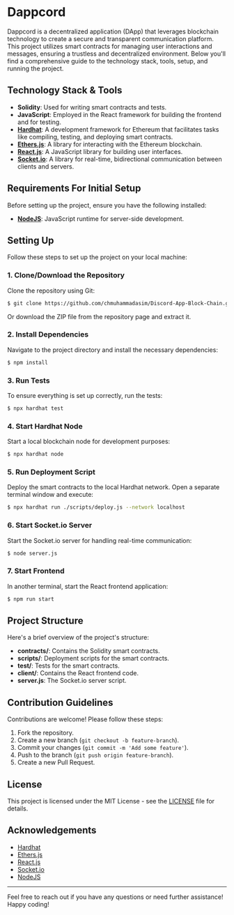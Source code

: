 # Dappcord

Dappcord is a decentralized application (DApp) that leverages blockchain technology to create a secure and transparent communication platform. This project utilizes smart contracts for managing user interactions and messages, ensuring a trustless and decentralized environment. Below you'll find a comprehensive guide to the technology stack, tools, setup, and running the project.

## Technology Stack & Tools

- **Solidity**: Used for writing smart contracts and tests.
- **JavaScript**: Employed in the React framework for building the frontend and for testing.
- **[Hardhat](https://hardhat.org/)**: A development framework for Ethereum that facilitates tasks like compiling, testing, and deploying smart contracts.
- **[Ethers.js](https://docs.ethers.io/v5/)**: A library for interacting with the Ethereum blockchain.
- **[React.js](https://reactjs.org/)**: A JavaScript library for building user interfaces.
- **[Socket.io](https://socket.io/)**: A library for real-time, bidirectional communication between clients and servers.

## Requirements For Initial Setup

Before setting up the project, ensure you have the following installed:

- **[NodeJS](https://nodejs.org/en/)**: JavaScript runtime for server-side development.

## Setting Up

Follow these steps to set up the project on your local machine:

### 1. Clone/Download the Repository

Clone the repository using Git:

```bash
$ git clone https://github.com/chmuhammadasim/Discord-App-Block-Chain.git
```

Or download the ZIP file from the repository page and extract it.

### 2. Install Dependencies

Navigate to the project directory and install the necessary dependencies:

```bash
$ npm install
```

### 3. Run Tests

To ensure everything is set up correctly, run the tests:

```bash
$ npx hardhat test
```

### 4. Start Hardhat Node

Start a local blockchain node for development purposes:

```bash
$ npx hardhat node
```

### 5. Run Deployment Script

Deploy the smart contracts to the local Hardhat network. Open a separate terminal window and execute:

```bash
$ npx hardhat run ./scripts/deploy.js --network localhost
```

### 6. Start Socket.io Server

Start the Socket.io server for handling real-time communication:

```bash
$ node server.js
```

### 7. Start Frontend

In another terminal, start the React frontend application:

```bash
$ npm run start
```

## Project Structure

Here's a brief overview of the project's structure:

- **contracts/**: Contains the Solidity smart contracts.
- **scripts/**: Deployment scripts for the smart contracts.
- **test/**: Tests for the smart contracts.
- **client/**: Contains the React frontend code.
- **server.js**: The Socket.io server script.

## Contribution Guidelines

Contributions are welcome! Please follow these steps:

1. Fork the repository.
2. Create a new branch (`git checkout -b feature-branch`).
3. Commit your changes (`git commit -m 'Add some feature'`).
4. Push to the branch (`git push origin feature-branch`).
5. Create a new Pull Request.

## License

This project is licensed under the MIT License - see the [LICENSE](LICENSE) file for details.

## Acknowledgements

- [Hardhat](https://hardhat.org/)
- [Ethers.js](https://docs.ethers.io/v5/)
- [React.js](https://reactjs.org/)
- [Socket.io](https://socket.io/)
- [NodeJS](https://nodejs.org/en/)

---

Feel free to reach out if you have any questions or need further assistance! Happy coding!
